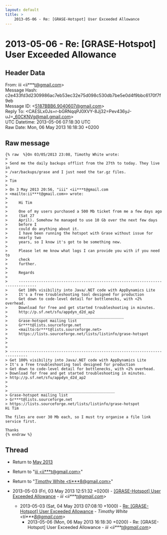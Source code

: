 ```yaml
---
layout: default
title: >
    2013-05-06 - Re: [GRASE-Hotspot] User Exceeded Allowance
---
```


# 2013-05-06 - Re: [GRASE-Hotspot] User Exceeded Allowance

## Header Data

From: iii \<ii***t@gmail.com\><br>
Message Hash: c2e433fd3d2309986ac7eb53ec32e75d098c530db7be5e0d4f9bbc6170f7f9eb<br>
Message ID: \<5187BBB6.9040607@gmail.com\><br>
Reply To: \<CAESLx0Js=r-bGRNqqPJ0XVY-8Jj32=Pev436yJ-uJ=_60CKNVg@mail.gmail.com\><br>
UTC Datetime: 2013-05-06 07:18:30 UTC<br>
Raw Date: Mon, 06 May 2013 16:18:30 +0200<br>

## Raw message

```
{% raw  %}On 03/05/2013 23:08, Timothy White wrote:
>
> Send me the daily backups offlist from the 27th to today. They live in 
> /var/backups/grase and I just need the tar.gz files.
>
> Tim
>
> On 3 May 2013 20:56, "iii" <ii***t@gmail.com 
> <mailto:ii***t@gmail.com>> wrote:
>
>     Hi Tim
>
>     One of my users purchased a 500 Mb ticket from me a few days ago
>     (Sat 27
>     April). Somehow he managed to use 10 Gb over the next few days
>     before I
>     could do anything about it.
>     I have been running the hotspot with Grase without issue for
>     nearly two
>     years, so I know it's got to be something new.
>
>     Please let me know what logs I can provide you with if you need to
>     check
>     further.
>
>     Regards
>
>     ------------------------------------------------------------------------------
>     Get 100% visibility into Java/.NET code with AppDynamics Lite
>     It's a free troubleshooting tool designed for production
>     Get down to code-level detail for bottlenecks, with <2% overhead.
>     Download for free and get started troubleshooting in minutes.
>     http://p.sf.net/sfu/appdyn_d2d_ap2
>     _______________________________________________
>     Grase-hotspot mailing list
>     Gr***t@lists.sourceforge.net
>     <mailto:Gr***t@lists.sourceforge.net>
>     https://lists.sourceforge.net/lists/listinfo/grase-hotspot
>
>
>
> ------------------------------------------------------------------------------
> Get 100% visibility into Java/.NET code with AppDynamics Lite
> It's a free troubleshooting tool designed for production
> Get down to code-level detail for bottlenecks, with <2% overhead.
> Download for free and get started troubleshooting in minutes.
> http://p.sf.net/sfu/appdyn_d2d_ap2
>
>
> _______________________________________________
> Grase-hotspot mailing list
> Gr***t@lists.sourceforge.net
> https://lists.sourceforge.net/lists/listinfo/grase-hotspot
Hi Tim

The files are over 30 Mb each, so I must try organise a file link 
service first.

Thanks
{% endraw %}
```

## Thread

+ Return to [May 2013](/archive/2013/05)

+ Return to "[iii <ii***t<span>@</span>gmail.com>](/authors/ii___t_at_gmail_com)"
+ Return to "[Timothy White <ti***8<span>@</span>gmail.com>](/authors/ti___8_at_gmail_com)"

+ 2013-05-03 (Fri, 03 May 2013 12:51:32 +0200) - [[GRASE-Hotspot] User Exceeded Allowance](/archive/2013/05/423422c1340ec6f6b9e606757b3c2360f4cdf4cd709a20d57dcbbe57e19c1d38) - _iii \<ii***t@gmail.com\>_
  + 2013-05-03 (Sat, 04 May 2013 07:08:10 +1000) - [Re: [GRASE-Hotspot] User Exceeded Allowance](/archive/2013/05/a328dee589a70e9df2e88a755385b1710e49bc61f9cbbb28c35896015ee5387d) - _Timothy White \<ti***8@gmail.com\>_
    + 2013-05-06 (Mon, 06 May 2013 16:18:30 +0200) - Re: [GRASE-Hotspot] User Exceeded Allowance - _iii \<ii***t@gmail.com\>_

